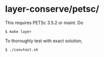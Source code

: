 layer-conserve/petsc/
==============

This requires PETSc 3.5.2 or maint.  Do

    $ make layer

To thoroughly test with exact solution,

    $ ./convtest.sh

